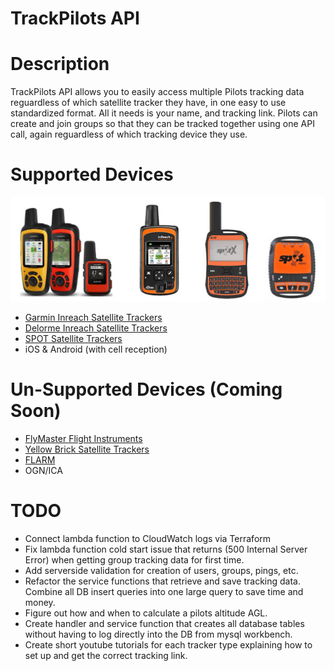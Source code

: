 # TrackPilots API

# Description
TrackPilots API allows you to easily access multiple Pilots tracking data reguardless of which satellite tracker they have, in one easy to use standardized format. All it needs is your name, and tracking link. Pilots can create and join groups so that they can be tracked together using one API call, again reguardless of which tracking device they use. 

# Supported Devices
![Satellite Trackers](docs/trackers.jpeg)

  - [Garmin Inreach Satellite Trackers](https://explore.garmin.com/en-US/inreach/)
  - [Delorme Inreach Satellite Trackers](https://www.amazon.com/DeLorme-inReach-SE-Satellite-Tracker/dp/B00BX7TJ2O)
  - [SPOT Satellite Trackers](https://www.findmespot.com/en/)
  - iOS & Android (with cell reception) 

# Un-Supported Devices (Coming Soon)
 - [FlyMaster Flight Instruments](https://www.flymaster.net/)
 - [Yellow Brick Satellite Trackers](https://www.ybtracking.com/)
 - [FLARM](https://flarm.com/)
 - OGN/ICA

# TODO
 - Connect lambda function to CloudWatch logs via Terraform
 - Fix lambda function cold start issue that returns (500 Internal Server Error) when getting group tracking data for first time.
 - Add serverside validation for creation of users, groups, pings, etc.
 - Refactor the service functions that retrieve and save tracking data. Combine all DB insert queries into one large query to save time and money.
 - Figure out how and when to calculate a pilots altitude AGL.
 - Create handler and service function that creates all database tables without having to log directly into the DB from mysql workbench.
 - Create short youtube tutorials for each tracker type explaining how to set up and get the correct tracking link.